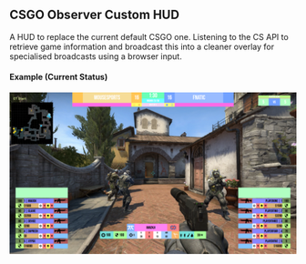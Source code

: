 ## CSGO Observer Custom HUD

A HUD to replace the current default CSGO one. Listening to the CS API to retrieve game information and broadcast this into a cleaner overlay for specialised broadcasts using a browser input.

#### Example (Current Status)

<img src="HUD_Example.png"></img>
